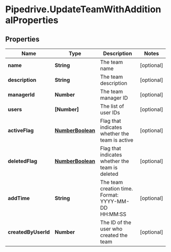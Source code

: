 # Pipedrive.UpdateTeamWithAdditionalProperties

## Properties

Name | Type | Description | Notes
------------ | ------------- | ------------- | -------------
**name** | **String** | The team name | [optional] 
**description** | **String** | The team description | [optional] 
**managerId** | **Number** | The team manager ID | [optional] 
**users** | **[Number]** | The list of user IDs | [optional] 
**activeFlag** | [**NumberBoolean**](NumberBoolean.md) | Flag that indicates whether the team is active | [optional] 
**deletedFlag** | [**NumberBoolean**](NumberBoolean.md) | Flag that indicates whether the team is deleted | [optional] 
**addTime** | **String** | The team creation time. Format: YYYY-MM-DD HH:MM:SS | [optional] 
**createdByUserId** | **Number** | The ID of the user who created the team | [optional] 


